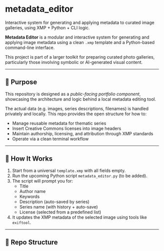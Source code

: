 # metadata_editor
Interactive system for generating and applying metadata to curated image galleries, using XMP + Python + CLI logic.

**Metadata Editor** is a modular and interactive system for generating and applying image metadata using a clean `.xmp` template and a Python-based command-line interface.

This project is part of a larger toolkit for preparing curated photo galleries, particularly those involving symbolic or AI-generated visual content.

---

## 🎯 Purpose

This repository is designed as a *public-facing portfolio component*, showcasing the architecture and logic behind a local metadata editing tool.

The actual data (e.g. images, series descriptions, filenames) is handled privately and locally. This repo provides the open structure for how to:

- Manage reusable metadata for thematic series
- Insert Creative Commons licenses into image headers
- Maintain authorship, licensing, and attribution through XMP standards
- Operate via a clean terminal workflow

---

## 🧬 How It Works

1. Start from a universal `template.xmp` with all fields empty.
2. Run the upcoming Python script `metadata_editor.py` (to be added).
3. The script will prompt you for:
   - Title
   - Author name
   - Keywords
   - Description (auto-saved by series)
   - Series name (with history + auto-save)
   - License (selected from a predefined list)
4. It updates the XMP metadata of the selected image using tools like `exiftool`.

---

## 📁 Repo Structure

